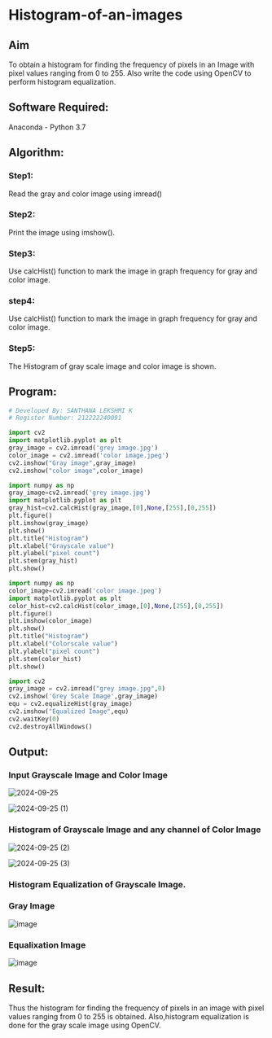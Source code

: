 # Histogram-of-an-images
## Aim
To obtain a histogram for finding the frequency of pixels in an Image with pixel values ranging from 0 to 255. Also write the code using OpenCV to perform histogram equalization.

## Software Required:
Anaconda - Python 3.7

## Algorithm:
### Step1:
Read the gray and color image using imread()

### Step2:
Print the image using imshow().



### Step3:
Use calcHist() function to mark the image in graph frequency for gray and color image.

### step4:
Use calcHist() function to mark the image in graph frequency for gray and color image.

### Step5:
The Histogram of gray scale image and color image is shown.


## Program:
```python
# Developed By: SANTHANA LEKSHMI K 
# Register Number: 212222240091

import cv2
import matplotlib.pyplot as plt
gray_image = cv2.imread('grey image.jpg')
color_image = cv2.imread('color image.jpeg')
cv2.imshow("Gray image",gray_image)
cv2.imshow("color image",color_image)

import numpy as np
gray_image=cv2.imread('grey image.jpg')
import matplotlib.pyplot as plt 
gray_hist=cv2.calcHist(gray_image,[0],None,[255],[0,255])
plt.figure()
plt.imshow(gray_image)
plt.show()
plt.title("Histogram")
plt.xlabel("Grayscale value")
plt.ylabel("pixel count")
plt.stem(gray_hist)
plt.show()

import numpy as np
color_image=cv2.imread('color image.jpeg')
import matplotlib.pyplot as plt 
color_hist=cv2.calcHist(color_image,[0],None,[255],[0,255])
plt.figure()
plt.imshow(color_image)
plt.show()
plt.title("Histogram")
plt.xlabel("Colorscale value")
plt.ylabel("pixel count")
plt.stem(color_hist)
plt.show()

import cv2
gray_image = cv2.imread("grey image.jpg",0)
cv2.imshow('Grey Scale Image',gray_image)
equ = cv2.equalizeHist(gray_image)
cv2.imshow("Equalized Image",equ)
cv2.waitKey(0)
cv2.destroyAllWindows()
```
## Output:
### Input Grayscale Image and Color Image

![2024-09-25](https://github.com/user-attachments/assets/d2391592-8384-4296-b55e-7268d65b3dbf)

![2024-09-25 (1)](https://github.com/user-attachments/assets/2529b564-bc54-4ee8-97c3-72851c106ddd)

### Histogram of Grayscale Image and any channel of Color Image
![2024-09-25 (2)](https://github.com/user-attachments/assets/895f24b6-348d-4dc9-87b1-5ae4a34ca725)

![2024-09-25 (3)](https://github.com/user-attachments/assets/b57dad4f-e62e-4f9a-8c21-7f0c3b88a0cf)


### Histogram Equalization of Grayscale Image.

### Gray Image

![image](https://github.com/user-attachments/assets/9d223fe3-7dbb-40f7-89bf-7fbb34763248)

### Equalixation Image

![image](https://github.com/user-attachments/assets/1fa12fbc-ee14-4209-8192-3e3642f47287)

## Result: 
Thus the histogram for finding the frequency of pixels in an image with pixel values ranging from 0 to 255 is obtained. Also,histogram equalization is done for the gray scale image using OpenCV.
